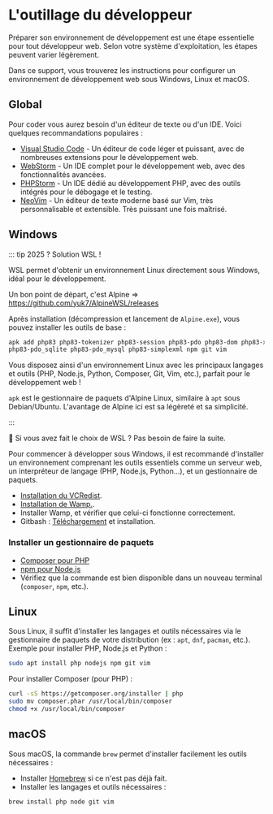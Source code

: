 # L'outillage du développeur

Préparer son environnement de développement est une étape essentielle pour tout développeur web. Selon votre système d'exploitation, les étapes peuvent varier légèrement.

Dans ce support, vous trouverez les instructions pour configurer un environnement de développement web sous Windows, Linux et macOS.

## Global

Pour coder vous aurez besoin d'un éditeur de texte ou d'un IDE. Voici quelques recommandations populaires :

- [Visual Studio Code](https://code.visualstudio.com/) - Un éditeur de code léger et puissant, avec de nombreuses extensions pour le développement web.
- [WebStorm](https://www.jetbrains.com/webstorm/) - Un IDE complet pour le développement web, avec des fonctionnalités avancées.
- [PHPStorm](https://www.jetbrains.com/phpstorm/) - Un IDE dédié au développement PHP, avec des outils intégrés pour le débogage et le testing.
- [NeoVim](https://neovim.io/) - Un éditeur de texte moderne basé sur Vim, très personnalisable et extensible. Très puissant une fois maîtrisé.

## Windows

::: tip 2025 ? Solution WSL !

WSL permet d'obtenir un environnement Linux directement sous Windows, idéal pour le développement.

Un bon point de départ, c'est Alpine => <https://github.com/yuk7/AlpineWSL/releases>

Après installation (décompression et lancement de `Alpine.exe`), vous pouvez installer les outils de base :

```sh
apk add php83 php83-tokenizer php83-session php83-pdo php83-dom php83-xml php83-xmlwriter php83-fileinfo
php83-pdo_sqlite php83-pdo_mysql php83-simplexml npm git vim
```

Vous disposez ainsi d'un environnement Linux avec les principaux langages et outils (PHP, Node.js, Python, Composer, Git, Vim, etc.), parfait pour le développement web !

`apk` est le gestionnaire de paquets d'Alpine Linux, similaire à `apt` sous Debian/Ubuntu. L'avantage de Alpine ici est sa légèreté et sa simplicité.

:::

👋 Si vous avez fait le choix de WSL ? Pas besoin de faire la suite.

Pour commencer à développer sous Windows, il est recommandé d'installer un environnement comprenant les outils essentiels comme un serveur web, un interpréteur de langage (PHP, Node.js, Python...), et un gestionnaire de paquets.

- [Installation du VCRedist](https://github.com/abbodi1406/vcredist/releases).
- [Installation de Wamp.](https://wampserver.aviatechno.net/).
- Installer Wamp, et vérifier que celui-ci fonctionne correctement.
- Gitbash : [Téléchargement](https://git-scm.com/download/win) et installation.

### Installer un gestionnaire de paquets

- [Composer pour PHP](https://getcomposer.org/Composer-Setup.exe)
- [npm pour Node.js](https://nodejs.org/)
- Vérifiez que la commande est bien disponible dans un nouveau terminal (`composer`, `npm`, etc.).

## Linux

Sous Linux, il suffit d'installer les langages et outils nécessaires via le gestionnaire de paquets de votre distribution (ex : `apt`, `dnf`, `pacman`, etc.). Exemple pour installer PHP, Node.js et Python :

```bash
sudo apt install php nodejs npm git vim
```

Pour installer Composer (pour PHP) :

```bash
curl -sS https://getcomposer.org/installer | php
sudo mv composer.phar /usr/local/bin/composer
chmod +x /usr/local/bin/composer
```

## macOS

Sous macOS, la commande `brew` permet d'installer facilement les outils nécessaires :

- Installer [Homebrew](https://brew.sh/) si ce n'est pas déjà fait.
- Installer les langages et outils nécessaires :

```bash
brew install php node git vim
```
